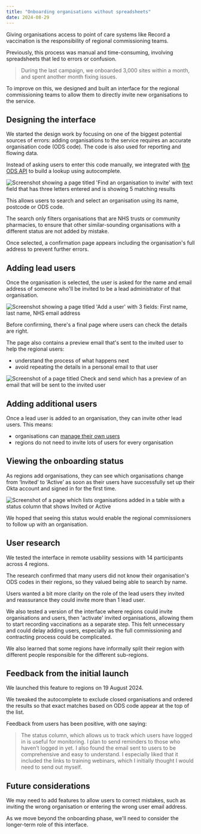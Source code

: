 ```yaml
---
title: "Onboarding organisations without spreadsheets"
date: 2024-08-29
---
```

Giving organisations access to point of care systems like Record a vaccination is the responsibility of regional commissioning teams.

Previously, this process was manual and time-consuming, involving spreadsheets that led to errors or confusion.

> During the last campaign, we onboarded 3,000 sites within a month, and spent another month fixing issues.

To improve on this, we designed and built an interface for the regional commissioning teams to allow them to directly invite new organisations to the service.

## Designing the interface

We started the design work by focusing on one of the biggest potential sources of errors: adding organisations to the service requires an accurate organisation code (ODS code). The code is also used for reporting and flowing data.

Instead of asking users to enter this code manually, we integrated with [the ODS API](https://digital.nhs.uk/developer/api-catalogue/organisation-data-service-ord) to build a lookup using autocomplete.

![Screenshot showing a page titled 'Find an organisation to invite' with text field that has three letters entered and is showing 5 matching results](qxky6r64lg4myou4vrg6w002qg7e.png)

This allows users to search and select an organisation using its name, postcode or ODS code.

The search only filters organisations that are NHS trusts or community pharmacies, to ensure that other similar-sounding organisations with a different status are not added by mistake.

Once selected, a confirmation page appears including the organisation's full address to prevent further errors.

## Adding lead users

Once the organisation is selected, the user is asked for the name and email address of someone who'll be invited to be a lead administrator of that organisation.

![Screenshot showing a page titled 'Add a user' with 3 fields: First name, last name, NHS email address](nmen9pfhmnjovpfcmnli5jxgdzep.png)

Before confirming, there's a final page where users can check the details are right.

The page also contains a preview email that's sent to the invited user to help the regional users:

- understand the process of what happens next
- avoid repeating the details in a personal email to that user

![Screenshot of a page titled Check and send which has a preview of an email that will be sent to the invited user](8t5zurkym9uwt9n61wij6r59n0cc.png)

## Adding additional users

Once a lead user is added to an organisation, they can invite other lead users. This means:

- organisations can [manage their own users](/designing-an-initial-user-permissions-model)
- regions do not need to invite lots of users for every organisation

## Viewing the onboarding status

As regions add organisations, they can see which organisations change from ‘Invited’ to ‘Active’ as soon as their users have successfully set up their Okta account and signed in for the first time.

![Screenshot of a page which lists organisations added in a table with a status column that shows Invited or Active](azrnvvc0ccg4pgjm4w5zbxnwkj86.png)

We hoped that seeing this status would enable the regional commissioners to follow up with an organisation.

## User research

We tested the interface in remote usability sessions with 14 participants across 4 regions.

The research confirmed that many users did not know their organisation's ODS codes in their regions, so they valued being able to search by name.

Users wanted a bit more clarity on the role of the lead users they invited and reassurance they could invite more than 1 lead user.

We also tested a version of the interface where regions could invite organisations and users, then 'activate' invited organisations, allowing them to start recording vaccinations as a separate step. This felt unnecessary and could delay adding users, especially as the full commissioning and contracting process could be complicated.

We also learned that some regions have informally split their region with different people responsible for the different sub-regions.

## Feedback from the initial launch

We launched this feature to regions on 19 August 2024.

We tweaked the autocomplete to exclude closed organisations and ordered the results so that exact matches based on ODS code appear at the top of the list.

Feedback from users has been positive, with one saying:

> The status column, which allows us to track which users have logged in is useful for monitoring. I plan to send reminders to those who haven’t logged in yet. I also found the email sent to users to be comprehensive and easy to understand. I especially liked that it included the links to training webinars, which I initially thought I would need to send out myself.

## Future considerations

We may need to add features to allow users to correct mistakes, such as inviting the wrong organisation or entering the wrong user email address.

As we move beyond the onboarding phase, we'll need to consider the longer-term role of this interface.
